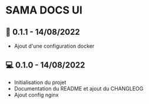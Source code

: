 # SAMA DOCS UI


## 🔨  0.1.1 - 14/08/2022
* Ajout d'une configuration docker

## 💻  0.1.0 - 14/08/2022
* Initialisation du projet
* Documentation du README et ajout du CHANGLEOG
* Ajout config nginx
